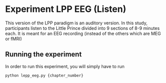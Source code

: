 # Experiment LPP EEG (Listen)

This version of the LPP paradigm is an auditory version. In this study, participants listen to the Little Prince divided into 9 sections of 8-9 minutes each. It is meant for an EEG recording (instead of the others which are MEG or fMRI)

## Running the experiment

In order to run this experiment, you will simply have to run

`python lepp_eeg.py {chapter_number}`
